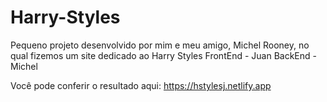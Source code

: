 # Harry-Styles
 Pequeno projeto desenvolvido por mim e meu amigo, Michel Rooney, no qual fizemos um site dedicado ao Harry Styles
 FrontEnd - Juan
 BackEnd - Michel
 
 Você pode conferir o resultado aqui:
 https://hstylesj.netlify.app
